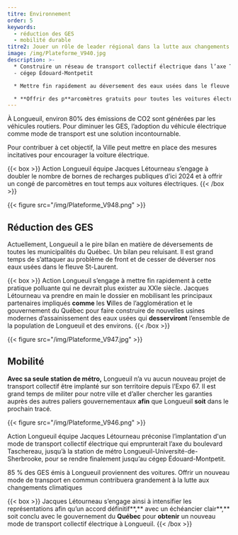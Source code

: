 ```yaml
---
titre: Environnement
order: 5
keywords:
  - réduction des GES
  - mobilité durable
titre2: Jouer un rôle de leader régional dans la lutte aux changements climatiques
image: /img/Plateforme_V940.jpg
description: >-
  * Construire un réseau de transport collectif électrique dans l’axe Taschereau
  - cégep Édouard-Montpetit

  * Mettre fin rapidement au déversement des eaux usées dans le fleuve avec des nouvelles infrastructures fiables

  * **Offrir des p**arcomètres gratuits pour toutes les voitures électriques et doubler le nombre de bornes de recharges publiques
---
```

À Longueuil, environ 80% des émissions de CO2 sont générées par les véhicules routiers. Pour diminuer les GES, l’adoption du véhicule électrique comme mode de transport est une solution incontournable.

Pour contribuer à cet objectif, la Ville peut mettre en place des mesures incitatives pour encourager la voiture électrique.

{{< box >}}
Action Longueuil équipe Jacques Létourneau  s’engage à  doubler le nombre de bornes de recharges publiques d’ici 2024 et à offrir un congé de parcomètres en tout temps aux voitures électriques.
{{< /box >}}

{{< figure src="/img/Plateforme_V948.png" >}}

## Réduction des GES

Actuellement, Longueuil a le pire bilan en matière de déversements de toutes les municipalités du Québec. Un bilan peu reluisant. Il est grand temps de s’attaquer au problème de front et de cesser de déverser nos eaux usées dans le fleuve St-Laurent.

{{< box >}}
Action Longueuil s’engage à mettre fin rapidement à cette pratique polluante qui ne devrait plus exister au XXIe siècle. Jacques  Létourneau  va prendre en main le dossier en mobilisant les principaux partenaires impliqués **comme** les **V**illes de l’agglomération et le gouvernement du Québec pour faire construire de nouvelles usines modernes d’assainissement des eaux usées qui **desserviront** l’ensemble de la population de Longueuil et des environs.
{{< /box >}}

{{< figure src="/img/Plateforme_V947.jpg" >}}

## Mobilité

**Avec sa seule station de métro,** Longueuil n’a vu aucun nouveau projet de transport collectif être implanté sur son territoire depuis l’Expo 67. Il est grand temps de militer pour notre ville et d’aller chercher les garanties auprès des autres paliers gouvernementaux **afin** que Longueuil **soit** dans le prochain tracé.

{{< figure src="/img/Plateforme_V946.png" >}}

Action Longueuil équipe Jacques Létourneau préconise l’implantation d'un mode de transport collectif électrique qui emprunterait l’axe du boulevard Taschereau, jusqu’à la station de métro Longueuil-Université-de-Sherbrooke, pour se rendre finalement jusqu’au cégep Édouard-Montpetit.

85 % des GES émis à Longueuil proviennent des voitures. Offrir un nouveau mode de transport en commun contribuera grandement à la lutte aux changements climatiques

{{< box >}}
Jacques Létourneau s’engage ainsi à intensifier les représentations afin qu’un accord définitif**,** avec un échéancier clair**,** soit conclu avec le gouvernement du **Québec**  pour **obtenir** un nouveau mode de transport collectif électrique à Longueuil.
{{< /box >}}